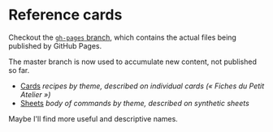 # Reference cards

Checkout the [`gh-pages` branch](../../tree/gh-pages), which contains the actual files being published by GitHub Pages.

The master branch is now used to accumulate new content, not published so far.

* [Cards](cards/) _recipes by theme, described on individual cards (« Fiches du Petit Atelier »)_
* [Sheets](ref/) _body of commands by theme, described on synthetic sheets_

Maybe I'll find more useful and descriptive names.